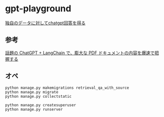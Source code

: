 # gpt-playground
[独自のデータに対してchatgpt回答を得る](https://qiita.com/YoshitakaOkada/items/67de6a17b91a676d1112)

## 参考
[話題の ChatGPT + LangChain で、膨大な PDF ドキュメントの内容を爆速で把握する](https://qiita.com/hiroki_okuhata_int/items/7102bab7d96eb2574e7d)

## オペ
```
python manage.py makemigrations retrieval_qa_with_source
python manage.py migrate
python manage.py collectstatic

python manage.py createsuperuser
python manage.py runserver
```
